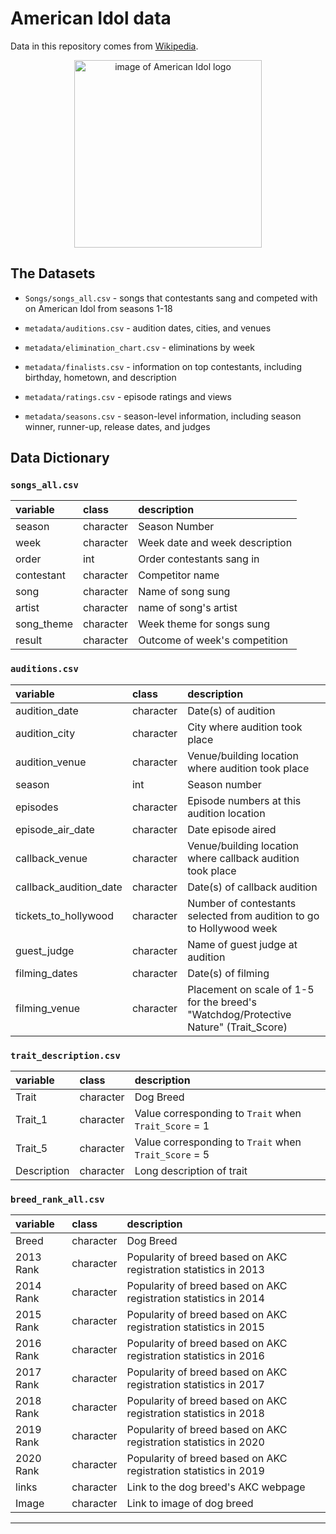 # American Idol data
Data in this repository comes from [Wikipedia](https://www.wikipedia.org/).

<p align="center">
<img src="https://user-images.githubusercontent.com/32500750/232919102-911a4ebb-700e-411e-b43e-571f7d4040cf.png" width="300" 
  alt="image of American Idol logo ">
</p>

## The Datasets

- `Songs/songs_all.csv` - songs that contestants sang and competed with on American Idol from seasons 1-18

- `metadata/auditions.csv` - audition dates, cities, and venues
- `metadata/elimination_chart.csv` - eliminations by week
- `metadata/finalists.csv` - information on top contestants, including birthday, hometown, and description
- `metadata/ratings.csv` - episode ratings and views
- `metadata/seasons.csv` - season-level information, including season winner, runner-up, release dates, and judges

## Data Dictionary

### `songs_all.csv`

|variable        |class     |description |
|:---------------|:---------|:-----------|
|season    |character | Season Number |
|week            |character | Week date and week description |
|order            |int    | Order contestants sang in |
|contestant            |character    | Competitor name |
|song            |character    | Name of song sung |
|artist            |character    | name of song's artist |
|song_theme            |character    | Week theme for songs sung |
|result            |character    | Outcome of week's competition |

### `auditions.csv`

|variable        |class     |description |
|:---------------|:---------|:-----------|
|audition_date    |character | Date(s) of audition |
|audition_city            |character | City where audition took place|
|audition_venue           |character | Venue/building location where audition took place|
|season          |int | Season number |
|episodes          |character | Episode numbers at this audition location |
|episode_air_date        |character | Date episode aired |
|callback_venue         |character |  Venue/building location where callback audition took place |
|callback_audition_date         |character | Date(s) of callback audition |
|tickets_to_hollywood         |character | Number of contestants selected from audition to go to Hollywood week |
|guest_judge            |character | Name of guest judge at audition |
|filming_dates           |character | Date(s) of filming  |
|filming_venue         |character | Placement on scale of 1-5 for the breed's "Watchdog/Protective Nature" (Trait_Score) |

### `trait_description.csv`

|variable        |class     |description |
|:---------------|:---------|:-----------|
|Trait    |character | Dog Breed |
|Trait_1            |character | Value corresponding to `Trait` when `Trait_Score` = 1 |
|Trait_5            |character    | Value corresponding to `Trait` when `Trait_Score` = 5 |
|Description            |character | Long description of trait |

### `breed_rank_all.csv`

|variable        |class     |description |
|:---------------|:---------|:-----------|
|Breed    |character | Dog Breed |
|2013 Rank            |character | Popularity of breed based on AKC registration statistics in 2013 |
|2014 Rank            |character | Popularity of breed based on AKC registration statistics in 2014 |
|2015 Rank            |character | Popularity of breed based on AKC registration statistics in 2015 |
|2016 Rank            |character | Popularity of breed based on AKC registration statistics in 2016 |
|2017 Rank            |character | Popularity of breed based on AKC registration statistics in 2017 |
|2018 Rank            |character | Popularity of breed based on AKC registration statistics in 2018 |
|2019 Rank            |character | Popularity of breed based on AKC registration statistics in 2020 |
|2020 Rank            |character | Popularity of breed based on AKC registration statistics in 2019 |
|links            |character    | Link to the dog breed's AKC webpage |
|Image            |character    | Link to image of dog breed |

********************************************************
